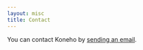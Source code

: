```yaml
---
layout: misc
title: Contact
---
```


You can contact Koneho by [sending an email](mailto:lloydadrianp@gmail.com).
